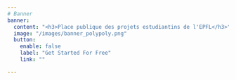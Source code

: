 ```yaml
---
# Banner
banner:
  content: "<h3>Place publique des projets estudiantins de l'EPFL</h3>"
  image: "/images/banner_polypoly.png"
  button:
    enable: false
    label: "Get Started For Free"
    link: ""

---
```

